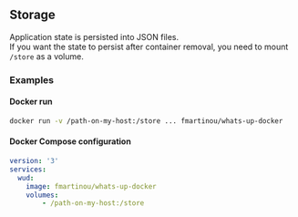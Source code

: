 ## Storage

Application state is persisted into JSON files.  
If you want the state to persist after container removal, you need to mount  ```/store``` as a volume.

### Examples 

#### Docker run
```bash
docker run -v /path-on-my-host:/store ... fmartinou/whats-up-docker
```

#### Docker Compose configuration
```yaml
version: '3'
services:
  wud:
    image: fmartinou/whats-up-docker
    volumes:
        - /path-on-my-host:/store
```
